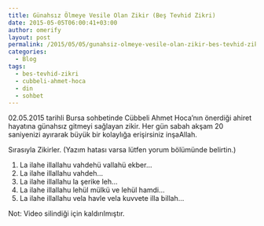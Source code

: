 ```yaml
---
title: Günahsız Ölmeye Vesile Olan Zikir (Beş Tevhid Zikri)
date: 2015-05-05T06:00:41+03:00
author: omerify
layout: post
permalink: /2015/05/05/gunahsiz-olmeye-vesile-olan-zikir-bes-tevhid-zikri/
categories:
  - Blog
tags:
  - bes-tevhid-zikri
  - cubbeli-ahmet-hoca
  - din
  - sohbet
---
```


02.05.2015 tarihli Bursa sohbetinde Cübbeli Ahmet Hoca’nın önerdiği ahiret hayatına günahsız gitmeyi sağlayan zikir. Her gün sabah akşam 20 saniyenizi ayırarak büyük bir kolaylığa erişirsiniz inşaAllah.

Sırasıyla Zikirler. (Yazım hatası varsa lütfen yorum bölümünde belirtin.)

  1. La ilahe illallahu vahdehü vallahü ekber…
  2. La ilahe illallahu vahdeh…
  3. La ilahe illallahu la şerike leh…
  4. La ilahe illallahu lehül mülkü ve lehül hamdi…
  5. La ilahe illallahu vela havle vela kuvvete illa billah…

Not: Video silindiği için kaldırılmıştır.